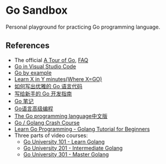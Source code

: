 # Go Sandbox

Personal  playground  for practicing Go programming language.









## References 


* The official [A Tour of  Go](https://tour.golang.org),  [FAQ](https://golang.org/doc/faq)
* [Go in Visual Studio Code](https://code.visualstudio.com/docs/languages/go)
* [Go by example](https://gobyexample.com)
* [Learn X in Y minutes(Where X=GO)](https://learnxinyminutes.com/docs/go/)
* [如何写出优雅的 Go 语言代码](https://draveness.me/golang-101/)
* [写给新手的 Go 开发指南](https://liujiacai.net/blog/2019/07/17/hello-golang/)
* [Go 笔记](https://github.com/overnote/over-golang/)
* [Go语言高级编程](https://github.com/chai2010/advanced-go-programming-book)
* [The Go programming language中文版](https://github.com/gopl-zh/gopl-zh.github.com)
* [Go / Golang Crash Course](https://www.youtube.com/watch?v=SqrbIlUwR0U&list=RDCMUC29ju8bIPH5as8OGnQzwJyA&index=1)
* [Learn Go Programming - Golang Tutorial for Beginners](https://www.youtube.com/watch?v=YS4e4q9oBaU)
* Three parts of video courses:
   * [Go University 101 - Learn Golang ](https://www.youtube.com/playlist?list=PLEcwzBXTPUE9V1o8mZdC9tNnRZaTgI-1P)
   * [Go University 201 - Intermediate  Golang ](https://www.youtube.com/playlist?list=PLEcwzBXTPUE9V1o8mZdC9tNnRZaTgI-1P)
   * [Go University 301 - Master  Golang ](https://www.youtube.com/playlist?list=PLEcwzBXTPUE9V1o8mZdC9tNnRZaTgI-1P)


